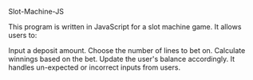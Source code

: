 Slot-Machine-JS


This program is written in JavaScript for a slot machine game. It allows users to:

Input a deposit amount.
Choose the number of lines to bet on.
Calculate winnings based on the bet.
Update the user's balance accordingly.
It handles un-expected or incorrect inputs from users.

